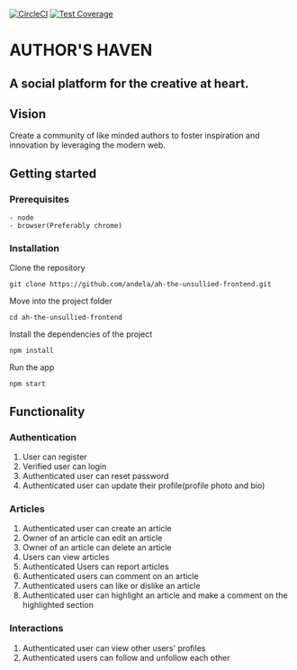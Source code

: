 [![CircleCI](https://circleci.com/gh/andela/ah-the-unsullied-frontend/tree/develop.svg?style=svg)](https://circleci.com/gh/andela/ah-the-unsullied-frontend/tree/develop)
[![Test Coverage](https://api.codeclimate.com/v1/badges/c4faec70fc89ae293576/test_coverage)](https://codeclimate.com/github/andela/ah-the-unsullied-frontend/test_coverage)

# AUTHOR'S HAVEN

## A social platform for the creative at heart.

## Vision

Create a community of like minded authors to foster inspiration and innovation by leveraging the modern web.

## Getting started

### Prerequisites

```
- node
- browser(Preferably chrome)
```

### Installation

Clone the repository

```
git clone https://github.com/andela/ah-the-unsullied-frontend.git
```

Move into the project folder

```
cd ah-the-unsullied-frontend
```

Install the dependencies of the project

```
npm install
```

Run the app

```
npm start
```

## Functionality

### Authentication

1. User can register
2. Verified user can login
3. Authenticated user can reset password
4. Authenticated user can update their profile(profile photo and bio)

### Articles

1. Authenticated user can create an article
2. Owner of an article can edit an article
3. Owner of an article can delete an article
4. Users can view articles
5. Authenticated Users can report articles
6. Authenticated users can comment on an article
7. Authenticated users can like or dislike an article
8. Authenticated user can highlight an article and make a comment on the highlighted section

### Interactions

1. Authenticated user can view other users' profiles
2. Authenticated users can follow and unfollow each other
